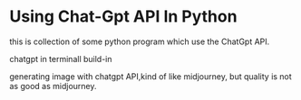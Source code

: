 # Using Chat-Gpt API In Python

this is collection of some python program which use the ChatGpt API.

  chatgpt in terminall build-in

  generating image with chatgpt API,kind of like midjourney, but quality is not as good as midjourney.
  



